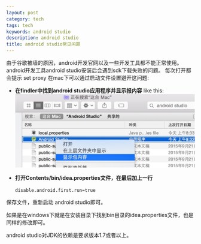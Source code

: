```yaml
---
layout: post
category: tech
tags: tech
keywords: android studio
description: android studio
title: android studio常见问题
---
```


由于谷歌被墙的原因，android开发官网以及一些开发工具都不能正常使用。
android开发工具android studio安装后会遇到sdk下载失败的问题。
每次打开都会提示 set proxy
在mac下可以通过启动文件设置避开这问题:

* <b>在findler中找到android studio应用程序并显示报内容</b>
like this:
	![image](/images/android_studio_in_findler.png)

* <b>打开Contents/bin/idea.properties文件，在最后加上一行</b>

	``` disable.android.first.run=true ```

保存文件，重新启动 android studio即可。

如果是在windows下就是在安装目录下找到bin目录的idea.properties文件，也是同样的修改即可。

android studio对JDK的依赖是要求版本1.7或者以上。

